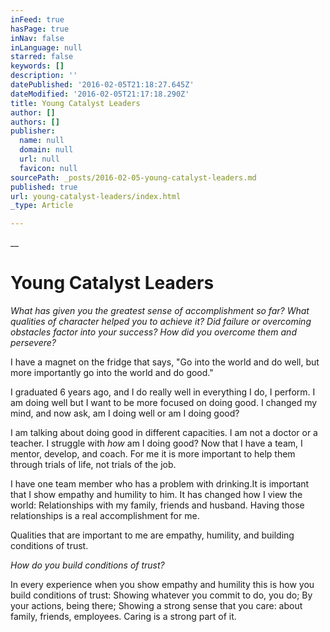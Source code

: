 ```yaml
---
inFeed: true
hasPage: true
inNav: false
inLanguage: null
starred: false
keywords: []
description: ''
datePublished: '2016-02-05T21:18:27.645Z'
dateModified: '2016-02-05T21:17:18.290Z'
title: Young Catalyst Leaders
author: []
authors: []
publisher:
  name: null
  domain: null
  url: null
  favicon: null
sourcePath: _posts/2016-02-05-young-catalyst-leaders.md
published: true
url: young-catalyst-leaders/index.html
_type: Article

---
```

__

# Young Catalyst Leaders

_What has given you the greatest sense of
accomplishment so far? What qualities of character helped you to achieve it?
Did failure or overcoming obstacles factor into your success? How did you
overcome them and persevere?_

I have a magnet on the fridge that says, "Go into the world
and do well, but more importantly go into the world and do good."

I graduated 6 years ago, and I do really well in everything
I do, I perform. I am doing well but I want to be more focused on doing good. I
changed my mind, and now ask, am I doing well or am I doing good? 

I am talking about doing good in different capacities. I am
not a doctor or a teacher. I struggle with _how_
am I doing good? Now that I have a team, I mentor, develop, and coach. For me
it is more important to help them through trials of life, not trials of the job.

I have one team member who has a problem with drinking.It is important that I show empathy and
humility to him. It has changed how I view the world: Relationships with my
family, friends and husband. Having those relationships is a real
accomplishment for me.

Qualities that are important to me are empathy, humility, and building conditions of
trust. 

_How do you build
conditions of trust?_

In every experience when you show empathy and humility
this is how you build conditions of trust: Showing whatever you commit to do,
you do; By your actions, being there; Showing a strong sense that you care: about family, friends, employees. Caring is a strong part of it.